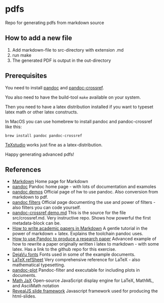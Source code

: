 # pdfs
Repo for generating pdfs from markdown source

## How to add a new file

1. Add markdown-file to src-directory with extension .md
2. run make
3. The generated PDF is output in the out-directory

## Prerequisites

You need to install [pandoc](https://pandoc.org) and 
[pandoc-crossref](https://github.com/lierdakil/pandoc-crossref).

You also need to have the build-tool `make` available on your system. 

Then you need to have a latex distribution 
installed if you want to typeset latex math or other latex constructs.

In MacOS you can use homebrew to install pandoc and pandoc-crossref like this:

`brew install pandoc pandoc-crossref`

[TeXstudio](https://www.texstudio.org) works just fine as a latex-distribution.

Happy generating advanced pdfs!

## References
- [Markdown](https://markdownguide.org) Home page for Markdown
- [pandoc](https://pandoc.org) Pandoc home page - with lots of documentation and examoles
- [pandoc demos](https://pandoc.org/demos.html) Official page of hw to use pandoc. Also conversion from markdown to pdf.
- [pandoc filters](https://pandoc.org/filters.html) Official page documenting the use and power of filters - also filters you can code yourself. 
- [pandoc-crossref demo.md](https://github.com/lierdakil/pandoc-crossref/blob/master/docs/demo/demo.md) This is the source for the file src/crossref.md. Very instructive repo. Shows how powerful the first metadata-block can be.
- [How to write academic papers in Markdown](https://brainbaking.com/post/2021/02/writing-academic-papers-in-markdown/) A gentle tutorial in the power of markdown + latex. Explains the toolchain pandoc uses.  
- [How to use Pandoc to produce a research paper](https://opensource.com/article/18/9/pandoc-research-paper) Advanced example of how to rewrite a paper originally written i latex to markdown - with some latex. Has a link to the github repo for this exercise.
- [DejaVu fonts](https://dejavu-fonts.github.io/) Fonts used in some of the example documents.
- [LaTeX refSheet](https://ctan.org/pkg/latex-refsheet) Very comprehensive reference for LaTeX - also mathematical typesetting.
- [pandoc-plot](https://github.com/LaurentRDC/pandoc-plot) Pandoc-filter and executable for including plots in documents. 
- [Math JaX](https://docs.mathjax.org) Open-source JavaScript display engine for LaTeX, MathML, and AsciiMath notation
- [RevealJS slide framework](https://revealjs.com/) Javascript framework used for producing the html-slides. 
